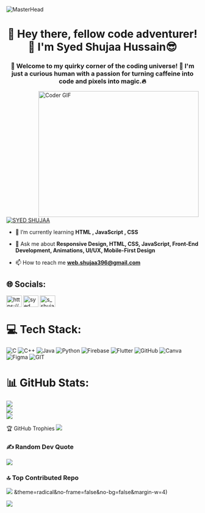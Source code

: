![MasterHead](https://user-images.githubusercontent.com/90236635/232446433-d5540fa2-fe28-4bb8-b929-cdb51fe61336.gif)
<h1 align="center">👋 Hey there, fellow code adventurer!🚀 I'm  Syed Shujaa Hussain😎 </h1>

<h3 align="center">🚀 Welcome to my quirky corner of the coding universe! 🌌 I'm just a curious human with a passion for turning caffeine into code and pixels into magic.🔥</h3>
<img align="right" src="https://github.com/rajaprerak/rajaprerak/blob/master/developer.gif" alt="Coder GIF" width="420" height="330">
<p align="left"> <a href="https://www.linkedin.com/in/syed-shujaa-hussain-69113b289/" target="blank"><img src="https://img.shields.io/twitter/follow/SYED SHUJAA?logo=twitter&style=for-the-badge" alt="SYED SHUJAA" /></a> </p>

- 🌱 I’m currently learning **HTML , JavaScript , CSS**

- 💬 Ask me about **Responsive Design, HTML, CSS, JavaScript, Front-End Development, Animations, UI/UX, Mobile-First Design**

- 📫 How to reach me **web.shujaa396@gmail.com**


## 🌐 Socials:
<p align="left">
<a href="https://linkedin.com/in/https://www.linkedin.com/in/syed-shujaa-hussain-69113b289/" target="blank"><img align="center" src="https://raw.githubusercontent.com/rahuldkjain/github-profile-readme-generator/master/src/images/icons/Social/linked-in-alt.svg" alt="https://www.linkedin.com/in/syed-shujaa-hussain-69113b289/" height="30" width="40" /></a>
<a href="https://fb.com/syed shujaa hussain" target="blank"><img align="center" src="https://raw.githubusercontent.com/rahuldkjain/github-profile-readme-generator/master/src/images/icons/Social/facebook.svg" alt="syed shujaa hussain" height="30" width="40" /></a>
<a href="https://instagram.com/s_shujaa_" target="blank"><img align="center" src="https://raw.githubusercontent.com/rahuldkjain/github-profile-readme-generator/master/src/images/icons/Social/instagram.svg" alt="s_shujaa_" height="30" width="40" /></a>
</p>



# 💻 Tech Stack:
![C](https://img.shields.io/badge/c-%2300599C.svg?style=for-the-badge&logo=c&logoColor=white) ![C++](https://img.shields.io/badge/c++-%2300599C.svg?style=for-the-badge&logo=c%2B%2B&logoColor=white) ![Java](https://img.shields.io/badge/java-%23ED8B00.svg?style=for-the-badge&logo=java&logoColor=white) ![Python](https://img.shields.io/badge/python-3670A0?style=for-the-badge&logo=python&logoColor=ffdd54)  ![Firebase](https://img.shields.io/badge/firebase-%23039BE5.svg?style=for-the-badge&logo=firebase) ![Flutter](https://img.shields.io/badge/Flutter-%2302569B.svg?style=for-the-badge&logo=Flutter&logoColor=white) ![GitHub](https://img.shields.io/badge/GitHub-%23121011.svg?style=for-the-badge&logo=github&logoColor=white) ![Canva](https://img.shields.io/badge/Canva-%2300C4CC.svg?style=for-the-badge&logo=Canva&logoColor=white) 	![Figma](https://img.shields.io/badge/figma-%23F24E1E.svg?style=for-the-badge&logo=figma&logoColor=white) ![GIT](https://img.shields.io/badge/Git-fc6d26?style=for-the-badge&logo=git&logoColor=white)


# 📊 GitHub Stats:
![](https://github-readme-stats.vercel.app/api?username=Shujaa396&theme=radical&hide_border=false&include_all_commits=true&count_private=true)<br/>
![](https://github-readme-streak-stats.herokuapp.com/?user=Shujaa396&theme=radical&hide_border=false)<br/>
![](https://github-readme-stats.vercel.app/api/top-langs/?username=Shujaa396&theme=radical&hide_border=false&include_all_commits=true&count_private=true&layout=compact)

 🏆 GitHub Trophies
![](https://github-profile-trophy.vercel.app/?username=adityaprashar01&theme=radical&no-frame=false&no-bg=false&margin-w=4)

### ✍️ Random Dev Quote
![](https://quotes-github-readme.vercel.app/api?type=horizontal&theme=radical)

### 🔝 Top Contributed Repo
![](https://github-contributor-stats.vercel.app/api?username=Shujaa396&limit=5&theme=radical&combine_all_yearly_contributions=true)
&theme=radical&no-frame=false&no-bg=false&margin-w=4)




[![](https://visitcount.itsvg.in/api?id=Shujaa396&icon=0&color=0)](https://visitcount.itsvg.in)
